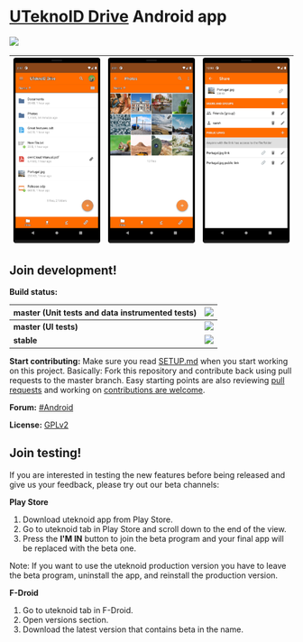 # [UTeknoID Drive](https://drive.uteknoid.com) Android app

<a href="https://play.google.com/store/apps/details?id=com.uteknoid.drive"><img src="https://play.google.com/intl/en_us/badges/images/generic/en_badge_web_generic.png" height="75"></a>

| <img src="docs_resources/filelist_device.png"> | <img src="docs_resources/photos_device.png"> | <img src="docs_resources/share_device.png"> |
| ---------------------------------------------- | -------------------------------------------- | ------------------------------------------- |

## Join development!

**Build status:** <br>

|master (Unit tests and data instrumented tests)| ![](https://app.bitrise.io/app/7c4fbbdb2c1c0a20/status.svg?token=t2kBlsAf8d8yZftuohQnTw&branch=master)|
| :----- | :------ |
|**master (UI tests)**| ![](https://app.bitrise.io/app/a2a0b888408d15d8/status.svg?token=6Fz1YAJL944eJLwmmbkQ9A&branch=master)|
|**stable**| ![](https://app.bitrise.io/app/a2a0b888408d15d8/status.svg?token=6Fz1YAJL944eJLwmmbkQ9A&branch=stable)|

**Start contributing:** Make sure you read [SETUP.md](https://github.com/uteknoid/uteknoid-drive/blob/master/SETUP.md) when you start working on this project. Basically: Fork this repository and contribute back using pull requests to the master branch.
Easy starting points are also reviewing [pull requests](https://github.com/uteknoid/uteknoid-drive/pulls) and working on [contributions are welcome](https://github.com/uteknoid/uteknoid-drive/issues?q=is%3Aopen+is%3Aissue+label%3A%22Contributions+are+welcome%22).

**Forum:** [#Android](https://central.uteknoid.org/c/android)

**License:** [GPLv2](https://github.com/uteknoid/uteknoid-drive/blob/master/LICENSE.txt)

## Join testing!

If you are interested in testing the new features before being released and give us your feedback, please try out our beta channels:

**Play Store**

1. Download uteknoid app from Play Store.
2. Go to uteknoid tab in Play Store and scroll down to the end of the view.
3. Press the **I'M IN** button to join the beta program and your final app will be replaced with the beta one.

Note: If you want to use the uteknoid production version you have to leave the beta program, uninstall the app, and reinstall the production version.

**F-Droid**

1. Go to uteknoid tab in F-Droid.
2. Open versions section.
3. Download the latest version that contains beta in the name.
